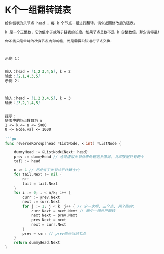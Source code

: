 # K个一组翻转链表

```md
给你链表的头节点 head ，每 k 个节点一组进行翻转，请你返回修改后的链表。

k 是一个正整数，它的值小于或等于链表的长度。如果节点总数不是 k 的整数倍，那么请将最后剩余的节点保持原有顺序。

你不能只是单纯的改变节点内部的值，而是需要实际进行节点交换。

 

示例 1：


输入：head = [1,2,3,4,5], k = 2
输出：[2,1,4,3,5]
示例 2：



输入：head = [1,2,3,4,5], k = 3
输出：[3,2,1,4,5]
 

提示：
链表中的节点数目为 n
1 <= k <= n <= 5000
0 <= Node.val <= 1000
 
```go
func reverseKGroup(head *ListNode, k int) *ListNode {

	dummyHead := &ListNode{Next: head}
	prev := dummyHead // 通过虚拟头节点来处理边界情况, 比如数据只有两个
	tail := head

	n := 1 // 已经有了头节点不计算在内
	for tail.Next != nil {
		n++
		tail = tail.Next
	}
	for i := 0; i < n/k; i++ {
		curr := prev.Next
		next := curr.Next
		for j := 1; j < k; j++ { // 少一次啊, 三个点, 两个指向;
			curr.Next = next.Next // 两个一组进行翻转
			next.Next = prev.Next
			prev.Next = next
			next = curr.Next
		}
		prev = curr // prev指向当前节点
	}
	return dummyHead.Next
}

